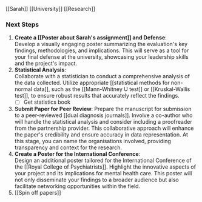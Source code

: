 [[Sarah]]
[[University]]
[[Research]]
### Next Steps
1. **Create a [[Poster about Sarah's assignment]] and Defense**:  
   Develop a visually engaging poster summarizing the evaluation's key findings, methodologies, and implications. This will serve as a tool for your final defense at the university, showcasing your leadership skills and the project's impact.
2. **Statistical Analysis**:  
   Collaborate with a statistician to conduct a comprehensive analysis of the data collected. Utilize appropriate [[statistical methods for non-normal data]], such as the [[Mann-Whitney U test]] or [[Kruskal-Wallis test]], to ensure robust results that accurately reflect the findings.
   - [ ] Get statistics book
1. **Submit Paper for Peer Review**:
   Prepare the manuscript for submission to a peer-reviewed [[dual diagnosis journals]]. Involve a co-author who will handle the statistical analysis and consider including a proofreader from the partnership provider. This collaborative approach will enhance the paper's credibility and ensure accuracy in data representation. At this stage, you can name the organisations involved, providing transparency and context for the research.
4. **Create a Poster for the International Conference**:  
   Design an additional poster tailored for the International Conference of the [[Royal College of Psychiatrists]]. Highlight the innovative aspects of your project and its implications for mental health care. This poster will not only disseminate your findings to a broader audience but also facilitate networking opportunities within the field.
5. [[Spin off papers]]